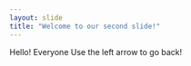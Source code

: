 ```yaml
---
layout: slide
title: "Welcome to our second slide!"
---
```

Hello! Everyone
Use the left arrow to go back!
